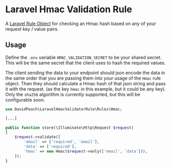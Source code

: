 # Laravel Hmac Validation Rule

A [Laravel Rule Object](https://laravel.com/docs/8.x/validation#using-rule-objects) for checking an Hmac hash based 
on any of your request key / value pairs.

## Usage

Define the `.env` variable `HMAC_VALIDATION_SECRET` to be your shared secret. This will be the same secret that the 
client uses to hash the required values.

The client sending the data to your endpoint should json encode the data in the same order that you are passing them 
into your usage of the `Hmac` rule object. Then they should calculate a Hmac hash of that json string and pass it 
with the request. (as the key `hmac` in this example, but it could be any key). Only the `sha256` algorithm is 
currently supported, but this will be configurable soon.

```php
use DavidPeach\LaravelHmacValidatorRule\Rules\Hmac;

[...]

public function store(\Illuminate\Http\Request $request)
{
    $request->validate([
        'email' => ['required', 'email'],
        'data' => ['required'],
        'hmac' => new Hmac($request->only(['email', 'data'])),
    ]);
}
```
